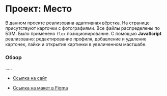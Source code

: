 # Проект: Место

В данном проекте реализована адаптивная вёрстка. На странице присутствуют карточки с фотографиями. Все файлы распределены по БЭМ. Было применено `flex` позиционирование. С помощью **JavaScript** реализовано: редактирование профиля, добавление и удаление карточек, лайки и открытие картинки в увеличенном мастшабе.

### Обзор
.....

* [Ссылка на сайт](https://karinayatimova.github.io/mesto)

* [Ссылка на макет в Figma](https://www.figma.com/file/2cn9N9jSkmxD84oJik7xL7/JavaScript.-Sprint-4?node-id=0%3A1)

